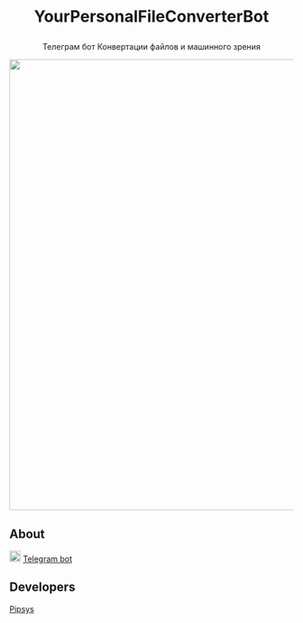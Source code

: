 <h1><p align="center"> <b>YourPersonalFileConverterBot</b></p></h1>

<p align="center">
  Телеграм бот Конвертации файлов и машинного зрения
</p>
 
<p align="center">
      <img src="https://i.ibb.co/S3J69Cr/Conv-Baner.png" width="800">                                                         
</p>

## About


<p>

</p>

<p>
   <img href="https://t.me/YourPersonalFileConverterBot" src="https://i.ibb.co/cv8sLC2/free-icon-telegram-2111646.png" width="20" 
   height="20"> 
   <a href="https://t.me/YourPersonalFileConverterBot">Telegram bot</a>
</p>

## Developers

[Pipsys](https://github.com/Pipsys)
